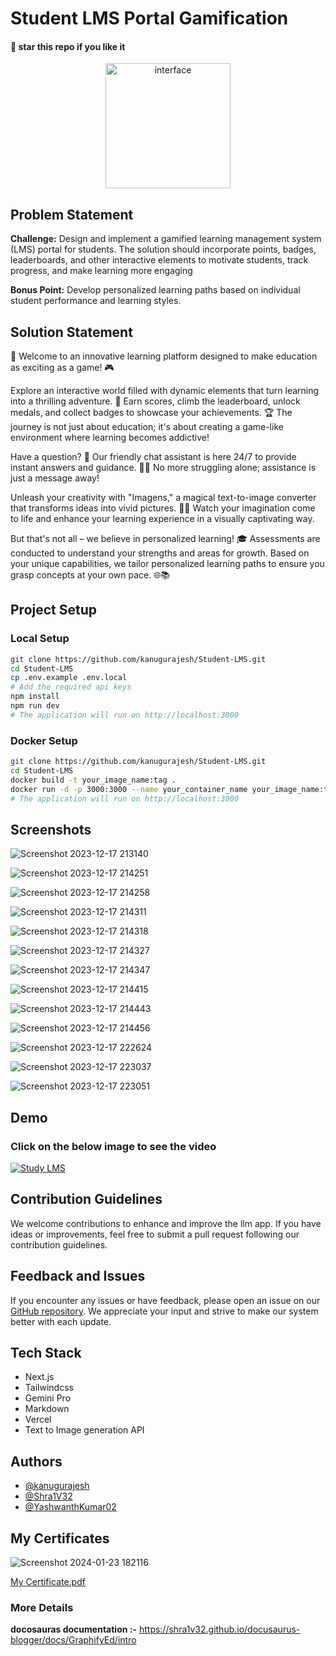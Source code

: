 
# Student LMS Portal Gamification
#### 🌟 star this repo if you like it

<div align=center>
  <img src="https://github.com/kanugurajesh/Student-LMS/assets/120458029/c67c80d0-c9aa-4e49-8a8f-5956bb6e92ec" alt="interface" width=200 height=200 />
</div>

## Problem Statement

<b>Challenge:</b> Design and implement a gamified learning management system (LMS) portal for students. The solution should incorporate points, badges, leaderboards, and other interactive elements to motivate students, track progress, and make learning more engaging

<b>Bonus Point:</b> Develop personalized learning paths based on individual student performance and learning styles.

## Solution Statement

🚀 Welcome to an innovative learning platform designed to make education as exciting as a game! 🎮

Explore an interactive world filled with dynamic elements that turn learning into a thrilling adventure. 🌟 Earn scores, climb the leaderboard, unlock medals, and collect badges to showcase your achievements. 🏆 The journey is not just about education; it's about creating a game-like environment where learning becomes addictive!

Have a question? 🤔 Our friendly chat assistant is here 24/7 to provide instant answers and guidance. 🤖💬 No more struggling alone; assistance is just a message away!

Unleash your creativity with "Imagens," a magical text-to-image converter that transforms ideas into vivid pictures. 🎨✨ Watch your imagination come to life and enhance your learning experience in a visually captivating way.

But that's not all – we believe in personalized learning! 🎓 Assessments are conducted to understand your strengths and areas for growth. Based on your unique capabilities, we tailor personalized learning paths to ensure you grasp concepts at your own pace. 🌐📚

## Project Setup

### Local Setup

```bash
git clone https://github.com/kanugurajesh/Student-LMS.git
cd Student-LMS
cp .env.example .env.local
# Add the required api keys
npm install
npm run dev
# The application will run on http://localhost:3000
```

### Docker Setup

```bash
git clone https://github.com/kanugurajesh/Student-LMS.git
cd Student-LMS
docker build -t your_image_name:tag .
docker run -d -p 3000:3000 --name your_container_name your_image_name:tag
# The application will run on http://localhost:3000
```

## Screenshots

![Screenshot 2023-12-17 213140](https://github.com/kanugurajesh/Student-LMS/assets/120458029/a29ab926-79ae-49dc-a681-7c64f931259b)

![Screenshot 2023-12-17 214251](https://github.com/kanugurajesh/Student-LMS/assets/120458029/5a113f12-3f23-464f-9b8c-f06f6c831239)

![Screenshot 2023-12-17 214258](https://github.com/kanugurajesh/Student-LMS/assets/120458029/7c11cc8b-d69c-461a-aba3-c3f3de50048a)

![Screenshot 2023-12-17 214311](https://github.com/kanugurajesh/Student-LMS/assets/120458029/043ad4fb-1c91-45c9-803e-b880889e209b)

![Screenshot 2023-12-17 214318](https://github.com/kanugurajesh/Student-LMS/assets/120458029/5891cacc-93ab-4726-87ce-571a654a7dc7)

![Screenshot 2023-12-17 214327](https://github.com/kanugurajesh/Student-LMS/assets/120458029/5d7cc20a-5490-464f-9168-0af255dbe4b1)

![Screenshot 2023-12-17 214347](https://github.com/kanugurajesh/Student-LMS/assets/120458029/c5281f52-b7bc-4465-a3dd-e56882e29880)

![Screenshot 2023-12-17 214415](https://github.com/kanugurajesh/Student-LMS/assets/120458029/e30f17c3-12b5-4998-8b80-feec537baf1c)

![Screenshot 2023-12-17 214443](https://github.com/kanugurajesh/Student-LMS/assets/120458029/57f8bc2b-272e-444b-9095-c4bfc47b7eee)

![Screenshot 2023-12-17 214456](https://github.com/kanugurajesh/Student-LMS/assets/120458029/6fd51459-ed5a-458d-88de-d9c932209711)

![Screenshot 2023-12-17 222624](https://github.com/kanugurajesh/Student-LMS/assets/120458029/2f62fc69-d0ee-4c14-b584-b69173636c5a)

![Screenshot 2023-12-17 223037](https://github.com/kanugurajesh/Student-LMS/assets/120458029/d7df65f2-ecb0-4396-a232-24d7d988109c)

![Screenshot 2023-12-17 223051](https://github.com/kanugurajesh/Student-LMS/assets/120458029/2c9e168d-2375-471b-af0a-f898a00080f9)

## Demo
### Click on the below image to see the video
[![Study LMS](https://github.com/kanugurajesh/Student-LMS/assets/120458029/8af3e8f9-dd34-4b17-88ca-1366d70af672)](https://youtu.be/c_jkQChl06k?feature=shared)

## Contribution Guidelines

We welcome contributions to enhance and improve the llm app. If you have ideas or improvements, feel free to submit a pull request following our contribution guidelines.

## Feedback and Issues

If you encounter any issues or have feedback, please open an issue on our [GitHub repository](https://github.com/kanugurajesh/Student-LMS/issues). We appreciate your input and strive to make our system better with each update.

## Tech Stack

- Next.js
- Tailwindcss
- Gemini Pro
- Markdown
- Vercel
- Text to Image generation API

## Authors

- [@kanugurajesh](https://github.com/kanugurajesh)
- [@Shra1V32](https://github.com/Shra1V32)
- [@YashwanthKumar02](https://github.com/YashwanthKumar02)

## My Certificates

![Screenshot 2024-01-23 182116](https://github.com/kanugurajesh/Student-LMS/assets/77529419/282a2941-4ff2-4216-a419-86fbf72a803e)

[My Certificate.pdf](https://github.com/kanugurajesh/Student-LMS/files/13929166/Kanugu.Rajesh.2.pdf)

### More Details
<b>docosauras documentation :-</b> https://shra1v32.github.io/docusaurus-blogger/docs/GraphifyEd/intro
